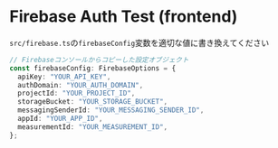 # Firebase Auth Test (frontend)

`src/firebase.ts`の`firebaseConfig`変数を適切な値に書き換えてください

```ts
// Firebaseコンソールからコピーした設定オブジェクト
const firebaseConfig: FirebaseOptions = {
  apiKey: "YOUR_API_KEY",
  authDomain: "YOUR_AUTH_DOMAIN",
  projectId: "YOUR_PROJECT_ID",
  storageBucket: "YOUR_STORAGE_BUCKET",
  messagingSenderId: "YOUR_MESSAGING_SENDER_ID",
  appId: "YOUR_APP_ID",
  measurementId: "YOUR_MEASUREMENT_ID",
};
```
